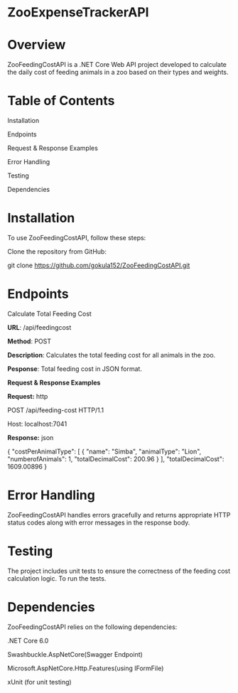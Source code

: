 # ZooExpenseTrackerAPI
# Overview

ZooFeedingCostAPI is a .NET Core Web API project developed to calculate the daily cost of feeding animals in a zoo based on their types and weights.

# Table of Contents
Installation

Endpoints

Request & Response Examples

Error Handling

Testing

Dependencies

# Installation

To use ZooFeedingCostAPI, follow these steps:

Clone the repository from GitHub:

git clone https://github.com/gokula152/ZooFeedingCostAPI.git

# Endpoints
Calculate Total Feeding Cost

**URL**: /api/feedingcost

**Method**: POST

**Description**: Calculates the total feeding cost for all animals in the zoo.

**Pesponse**: Total feeding cost in JSON format.

**Request & Response Examples**

**Request:**
http

POST /api/feeding-cost HTTP/1.1

Host: localhost:7041

**Response:**
json


{
  "costPerAnimalType": [
    {
      "name": "Simba",
      "animalType": "Lion",
      "numberofAnimals": 1,
      "totalDecimalCost": 200.96
    }
  ],
  "totalDecimalCost": 1609.00896
}


# Error Handling

ZooFeedingCostAPI handles errors gracefully and returns appropriate HTTP status codes along with error messages in the response body.

# Testing

The project includes unit tests to ensure the correctness of the feeding cost calculation logic. To run the tests.

# Dependencies
ZooFeedingCostAPI relies on the following dependencies:

.NET Core 6.0

Swashbuckle.AspNetCore(Swagger Endpoint)

Microsoft.AspNetCore.Http.Features(using IFormFile)

xUnit (for unit testing)
